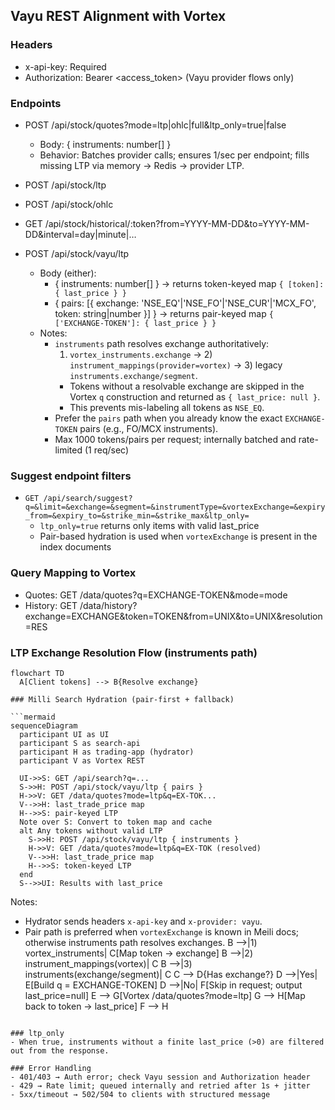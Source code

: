 ## Vayu REST Alignment with Vortex

### Headers
- x-api-key: Required
- Authorization: Bearer <access_token> (Vayu provider flows only)

### Endpoints
- POST /api/stock/quotes?mode=ltp|ohlc|full&ltp_only=true|false
  - Body: { instruments: number[] }
  - Behavior: Batches provider calls; ensures 1/sec per endpoint; fills missing LTP via memory → Redis → provider LTP.

- POST /api/stock/ltp
- POST /api/stock/ohlc
- GET /api/stock/historical/:token?from=YYYY-MM-DD&to=YYYY-MM-DD&interval=day|minute|…

- POST /api/stock/vayu/ltp
  - Body (either):
    - { instruments: number[] } → returns token-keyed map `{ [token]: { last_price } }`
    - { pairs: [{ exchange: 'NSE_EQ'|'NSE_FO'|'NSE_CUR'|'MCX_FO', token: string|number }] } → returns pair-keyed map `{ ['EXCHANGE-TOKEN']: { last_price } }`
  - Notes:
    - `instruments` path resolves exchange authoritatively:
      1) `vortex_instruments.exchange` → 2) `instrument_mappings(provider=vortex)` → 3) legacy `instruments.exchange/segment`.
      - Tokens without a resolvable exchange are skipped in the Vortex `q` construction and returned as `{ last_price: null }`.
      - This prevents mis-labeling all tokens as `NSE_EQ`.
    - Prefer the `pairs` path when you already know the exact `EXCHANGE-TOKEN` pairs (e.g., FO/MCX instruments).
    - Max 1000 tokens/pairs per request; internally batched and rate-limited (1 req/sec)

### Suggest endpoint filters
- `GET /api/search/suggest?q=&limit=&exchange=&segment=&instrumentType=&vortexExchange=&expiry_from=&expiry_to=&strike_min=&strike_max&ltp_only=`
  - `ltp_only=true` returns only items with valid last_price
  - Pair-based hydration is used when `vortexExchange` is present in the index documents

### Query Mapping to Vortex
- Quotes: GET /data/quotes?q=EXCHANGE-TOKEN&mode=mode
- History: GET /data/history?exchange=EXCHANGE&token=TOKEN&from=UNIX&to=UNIX&resolution=RES

### LTP Exchange Resolution Flow (instruments path)

```mermaid
flowchart TD
  A[Client tokens] --> B{Resolve exchange}

### Milli Search Hydration (pair-first + fallback)

```mermaid
sequenceDiagram
  participant UI as UI
  participant S as search-api
  participant H as trading-app (hydrator)
  participant V as Vortex REST

  UI->>S: GET /api/search?q=...
  S->>H: POST /api/stock/vayu/ltp { pairs }
  H->>V: GET /data/quotes?mode=ltp&q=EX-TOK...
  V-->>H: last_trade_price map
  H-->>S: pair-keyed LTP
  Note over S: Convert to token map and cache
  alt Any tokens without valid LTP
    S->>H: POST /api/stock/vayu/ltp { instruments }
    H->>V: GET /data/quotes?mode=ltp&q=EX-TOK (resolved)
    V-->>H: last_trade_price map
    H-->>S: token-keyed LTP
  end
  S-->>UI: Results with last_price
```

Notes:
- Hydrator sends headers `x-api-key` and `x-provider: vayu`.
- Pair path is preferred when `vortexExchange` is known in Meili docs; otherwise instruments path resolves exchanges.
  B -->|1) vortex_instruments| C[Map token → exchange]
  B -->|2) instrument_mappings(vortex)| C
  B -->|3) instruments(exchange/segment)| C
  C --> D{Has exchange?}
  D -->|Yes| E[Build q = EXCHANGE-TOKEN]
  D -->|No| F[Skip in request; output last_price=null]
  E --> G[Vortex /data/quotes?mode=ltp]
  G --> H[Map back to token → last_price]
  F --> H
```

### ltp_only
- When true, instruments without a finite last_price (>0) are filtered out from the response.

### Error Handling
- 401/403 → Auth error; check Vayu session and Authorization header
- 429 → Rate limit; queued internally and retried after 1s + jitter
- 5xx/timeout → 502/504 to clients with structured message


